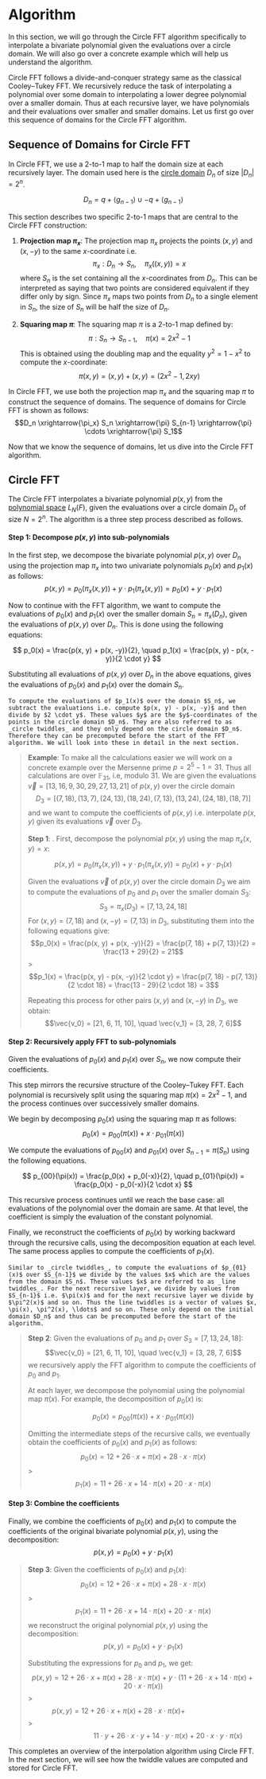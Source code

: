 # Algorithm

In this section, we will go through the Circle FFT algorithm specifically to interpolate a bivariate polynomial given the evaluations over a circle domain. We will also go over a concrete example which will help us understand the algorithm.

Circle FFT follows a divide-and-conquer strategy same as the classical Cooley–Tukey FFT. We recursively reduce the task of interpolating a polynomial over some domain to interpolating a lower degree polynomial over a smaller domain. Thus at each recursive layer, we have polynomials and their evaluations over smaller and smaller domains. Let us first go over this sequence of domains for the Circle FFT algorithm.

## Sequence of Domains for Circle FFT

In Circle FFT, we use a 2-to-1 map to half the domain size at each recursively layer. The domain used here is the [circle domain](../circle-group.md#circle-domain) $D_n$ of size $|D_n| = 2^n$.

$$D_n = q + \langle g_{n-1} \rangle \cup -q + \langle g_{n-1} \rangle$$

This section describes two specific 2-to-1 maps that are central to the Circle FFT construction:

1. **Projection map $\pi_x$**: The projection map $\pi_x$ projects the points $(x,y)$ and $(x,-y)$ to the same $x$-coordinate i.e.
   $$\pi_x: D_n \rightarrow S_n, \quad \pi_x((x, y)) = x$$
   where $S_n$ is the set containing all the $x$-coordinates from $D_n$. This can be interpreted as saying that two points are considered equivalent if they differ only by sign. Since $\pi_x$ maps two points from $D_n$ to a single element in $S_n$, the size of $S_n$ will be half the size of $D_n$.

2. **Squaring map $\pi$**: The squaring map $\pi$ is a 2-to-1 map defined by:
   $$\pi: S_n \rightarrow S_{n-1}, \quad \pi(x) = 2x^2 - 1$$
   This is obtained using the doubling map and the equality $y^2 = 1 - x^2$ to compute the $x$-coordinate:
   $$\pi(x, y) = (x, y) + (x, y) = (2x^2-1, 2xy)$$

In Circle FFT, we use both the projection map $\pi_x$ and the squaring map $\pi$ to construct the sequence of domains. The sequence of domains for Circle FFT is shown as follows:
$$D_n \xrightarrow{\pi_x} S_n \xrightarrow{\pi} S_{n-1} \xrightarrow{\pi} \cdots \xrightarrow{\pi} S_1$$

Now that we know the sequence of domains, let us dive into the Circle FFT algorithm.

## Circle FFT

The Circle FFT interpolates a bivariate polynomial $p(x,y)$ from the [polynomial space](../circle-polynomials/evals-and-poly.md#polynomials-over-the-circle) $L_N(F)$, given the evaluations over a circle domain $D_n$ of size $N=2^n$. The algorithm is a three step process described as follows.

#### Step 1: Decompose $p(x, y)$ into sub-polynomials

In the first step, we decompose the bivariate polynomial $p(x, y)$ over $D_n$ using the projection map $\pi_x$ into two univariate polynomials $p_0(x)$ and $p_1(x)$ as follows:
$$p(x, y) = p_0(\pi_x(x, y)) + y \cdot p_1(\pi_x(x, y)) = p_0(x) + y \cdot p_1(x)$$

Now to continue with the FFT algorithm, we want to compute the evaluations of $p_0(x)$ and $p_1(x)$ over the smaller domain $S_n = \pi_x(D_n)$, given the evaluations of $p(x, y)$ over $D_n$. This is done using the following equations:

$$
p_0(x) = \frac{p(x, y) + p(x, -y)}{2}, \quad
p_1(x) = \frac{p(x, y) - p(x, -y)}{2 \cdot y}
$$

Substituting all evaluations of $p(x, y)$ over $D_n$ in the above equations, gives the evaluations of $p_0(x)$ and $p_1(x)$ over the domain $S_n$.

```admonish
To compute the evaluations of $p_1(x)$ over the domain $S_n$, we subtract the evaluations i.e. compute $p(x, y) - p(x, -y)$ and then divide by $2 \cdot y$. These values $y$ are the $y$-coordinates of the points in the circle domain $D_n$. They are also referred to as _circle twiddles_ and they only depend on the circle domain $D_n$. Therefore they can be precomputed before the start of the FFT algorithm. We will look into these in detail in the next section.
```

> **Example**: To make all the calculations easier we will work on a concrete example over the Mersenne prime $p = 2^5 - 1 = 31$. Thus all calculations are over $\mathbb{F}_{31}$, i.e, modulo $31$. We are given the evaluations $\vec{v} = [13, 16, 9, 30, 29, 27, 13, 21]$ of $p(x, y)$ over the circle domain
> $$D_3 = [(7, 18), (13, 7), (24, 13), (18, 24), (7, 13), (13, 24), (24, 18), (18, 7)]$$
> and we want to compute the coefficients of $p(x, y)$ i.e. interpolate $p(x, y)$ given its evaluations $\vec{v}$ over $D_3$.
>
> **Step 1**: . First, decompose the polynomial $p(x, y)$ using the map $\pi_x(x, y) = x$:
>
> $$p(x, y) = p_0(\pi_x(x, y)) + y \cdot p_1(\pi_x(x, y)) = p_0(x) + y \cdot p_1(x)$$
>
> Given the evaluations $\vec{v}$ of $p(x, y)$ over the circle domain $D_3$ we aim to compute the evaluations of $p_0$ and $p_1$ over the smaller domain $S_3$:
> $$S_3 = \pi_x(D_3) = [7, 13, 24, 18]$$
> For $(x, y)=(7, 18)$ and $(x, -y) = (7, 13)$ in $D_3$, substituting them into the following equations give:
> $$p_0(x) = \frac{p(x, y) + p(x, -y)}{2} = \frac{p(7, 18) + p(7, 13)}{2} = \frac{13 + 29}{2} = 21$$ > $$p_1(x) = \frac{p(x, y) - p(x, -y)}{2 \cdot y} = \frac{p(7, 18) - p(7, 13)}{2 \cdot 18} = \frac{13 - 29}{2 \cdot 18} = 3$$
>
> Repeating this process for other pairs $(x, y)$ and $(x, -y)$ in $D_3$, we obtain:
> $$\vec{v_0} = [21, 6, 11, 10], \quad \vec{v_1} = [3, 28, 7, 6]$$

#### Step 2: Recursively apply FFT to sub-polynomials

Given the evaluations of $p_0(x)$ and $p_1(x)$ over $S_n$, we now compute their coefficients.

This step mirrors the recursive structure of the Cooley–Tukey FFT. Each polynomial is recursively split using the squaring map $\pi(x) = 2x^2 - 1$, and the process continues over successively smaller domains.

We begin by decomposing $p_0(x)$ using the squaring map $\pi$ as follows:
$$p_0(x) = p_{00}(\pi(x)) + x \cdot p_{01}(\pi(x))$$

We compute the evaluations of $p_{00}(x)$ and $p_{01}(x)$ over $S_{n-1} = \pi(S_n)$ using the following equations.

$$
p_{00}(\pi(x)) = \frac{p_0(x) + p_0(-x)}{2}, \quad
p_{01}(\pi(x)) = \frac{p_0(x) - p_0(-x)}{2 \cdot x}
$$

This recursive process continues until we reach the base case: all evaluations of the polynomial over the domain are same. At that level, the coefficient is simply the evaluation of the constant polynomial.

Finally, we reconstruct the coefficients of $p_0(x)$ by working backward through the recursive calls, using the decomposition equation at each level. The same process applies to compute the coefficients of $p_1(x)$.

```admonish
Similar to _circle twiddles_, to compute the evaluations of $p_{01}(x)$ over $S_{n-1}$ we divide by the values $x$ which are the values from the domain $S_n$. These values $x$ are referred to as _line twiddles_. For the next recursive layer, we divide by values from $S_{n-1}$ i.e. $\pi(x)$ and for the next recursive layer we divide by $\pi^2(x)$ and so on. Thus the line twiddles is a vector of values $x, \pi(x), \pi^2(x), \ldots$ and so on. These only depend on the initial domain $D_n$ and thus can be precomputed before the start of the algorithm.
```

> **Step 2**: Given the evaluations of $p_0$ and $p_1$ over $S_3 = [7, 13, 24, 18]$:
> $$\vec{v_0} = [21, 6, 11, 10], \quad \vec{v_1} = [3, 28, 7, 6]$$
> we recursively apply the FFT algorithm to compute the coefficients of $p_0$ and $p_1$.
>
> At each layer, we decompose the polynomial using the polynomial map $\pi(x)$. For example, the decomposition of $p_0(x)$ is:
>
> $$p_0(x) = p_{00}(\pi(x)) + x \cdot p_{01}(\pi(x))$$
>
> Omitting the intermediate steps of the recursive calls, we eventually obtain the coefficients of $p_0(x)$ and $p_1(x)$ as follows:
> $$p_0(x) = 12 + 26 \cdot x + \pi(x) + 28 \cdot x \cdot \pi(x)$$ > $$p_1(x) = 11 + 26 \cdot x + 14 \cdot \pi(x) + 20 \cdot x \cdot \pi(x)$$

#### Step 3: Combine the coefficients

Finally, we combine the coefficients of $p_0(x)$ and $p_1(x)$ to compute the coefficients of the original bivariate polynomial $p(x, y)$, using the decomposition:
$$p(x, y) = p_0(x) + y \cdot p_1(x)$$

> **Step 3**: Given the coefficients of $p_0(x)$ and $p_1(x)$:
> $$p_0(x) = 12 + 26 \cdot x + \pi(x) + 28 \cdot x \cdot \pi(x)$$ > $$p_1(x) = 11 + 26 \cdot x + 14 \cdot \pi(x) + 20 \cdot x \cdot \pi(x)$$
> we reconstruct the original polynomial $p(x, y)$ using the decomposition:
> $$p(x, y) = p_0(x) + y \cdot p_1(x)$$
>
> Substituting the expressions for $p_0$ and $p_1$, we get:
> $$p(x, y) = 12 + 26 \cdot x + \pi(x) + 28 \cdot x \cdot \pi(x) + y \cdot (11 + 26 \cdot x + 14 \cdot \pi(x) + 20 \cdot x \cdot \pi(x))$$ >$$p(x, y) = 12 + 26 \cdot x + \pi(x) + 28 \cdot x \cdot \pi(x) + \quad \quad \quad \quad \quad \quad$$ > $$\quad \quad \quad \quad \quad \quad 11 \cdot y + 26 \cdot x \cdot y + 14 \cdot y \cdot \pi(x) + 20 \cdot x \cdot y \cdot \pi(x)$$

This completes an overview of the interpolation algorithm using Circle FFT. In the next section, we will see how the twiddle values are computed and stored for Circle FFT.
